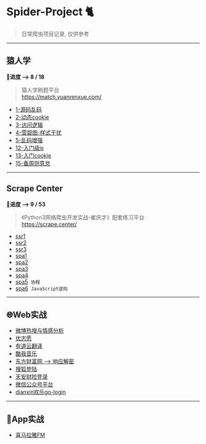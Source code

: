 # Spider-Project 🐈
> 日常爬虫项目记录, 仅供参考
---
## 猿人学
**🚩进度 -->  8 / 18**
> 猿人学刷题平台  
> https://match.yuanrenxue.com/
- [1-源码乱码](1-源码乱码)
- [2-动态cookie](2-动态cookie)
- [3-访问逻辑](3-访问逻辑)
- [4-雪碧图-样式干扰](4-雪碧图-样式干扰)
- [5-乱码增强](5-乱码增强)
- [12-入门级js](12-入门级js)
- [13-入门cookie](13-入门cookie)
- [15-备周则意怠](15-备周则意怠)
---
## Scrape Center
**🚩进度 -->  9 / 53**
>《Python3网络爬虫开发实战-崔庆才》配套练习平台  
> https://scrape.center/
- [ssr1](Scrape%20Center/ssr1)
- [ssr2](Scrape%20Center/ssr2)
- [ssr3](Scrape%20Center/ssr3)
- [spa1](Scrape%20Center/spa1)
- [spa2](Scrape%20Center/spa2)
- [spa3](Scrape%20Center/spa3)
- [spa4](Scrape%20Center/spa4)
- [spa5](Scrape%20Center/spa5)&nbsp;&nbsp;`协程`
- [spa6](Scrape%20Center/spa6)&nbsp;&nbsp;`JavaScript逆向`
---
## 🌐Web实战
- [微博热搜与情感分析](微博热搜)
- [优志愿](优志愿)
- [有道云翻译](有道云翻译)
- [酷我音乐](酷我音乐)
- [东方财富网 --> 响应解密](东方财富网)
- [搜狐登陆](搜狐登陆)
- [天安财险登录](天安财险登录)
- [微信公众号平台](微信公众号平台)
- [dianxin欢乐go-login](dianxin欢go)
---
## 📱App实战
- [喜马拉雅FM](喜马拉雅)